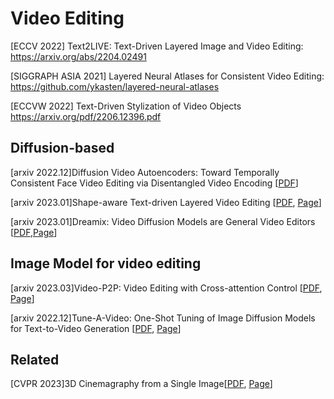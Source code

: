 # Video Editing

[ECCV 2022] Text2LIVE: Text-Driven Layered Image and Video Editing: https://arxiv.org/abs/2204.02491

[SIGGRAPH ASIA 2021] Layered Neural Atlases for Consistent Video Editing: https://github.com/ykasten/layered-neural-atlases

[ECCVW 2022] Text-Driven Stylization of Video Objects https://arxiv.org/pdf/2206.12396.pdf


## Diffusion-based 
[arxiv 2022.12]Diffusion Video Autoencoders: Toward Temporally Consistent Face Video Editing via Disentangled Video Encoding \[[PDF](https://arxiv.org/pdf/2212.02802.pdf)\]

[arxiv 2023.01]Shape-aware Text-driven Layered Video Editing [[PDF](https://arxiv.org/abs/2301.13173), [Page](https://text-video-edit.github.io/)]

[arxiv 2023.01]Dreamix: Video Diffusion Models are General Video Editors [[PDF](https://arxiv.org/abs/2302.01329),[Page](https://dreamix-video-editing.github.io/)]



## Image Model for video editing 
[arxiv 2023.03]Video-P2P: Video Editing with Cross-attention Control [[PDF](https://arxiv.org/abs/2303.04761), [Page](https://video-p2p.github.io/)]

[arxiv 2022.12]Tune-A-Video: One-Shot Tuning of Image Diffusion Models for Text-to-Video Generation [[PDF](https://arxiv.org/abs/2212.11565), [Page](https://tuneavideo.github.io/)]


## Related 
[CVPR 2023]3D Cinemagraphy from a Single Image[[PDF](https://arxiv.org/abs/2303.05724), [Page](https://xingyi-li.github.io/3d-cinemagraphy/)]
